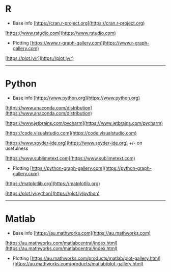 # R
* Base info
[https://cran.r-project.org](https://cran.r-project.org)

[https://www.rstudio.com](https://www.rstudio.com)

* Plotting
[https://www.r-graph-gallery.com](https://www.r-graph-gallery.com)

[https://plot.ly/r](https://plot.ly/r)

---

# Python
* Base info
[https://www.python.org](https://www.python.org)

[https://www.anaconda.com/distribution](https://www.anaconda.com/distribution)

[https://www.jetbrains.com/pycharm](https://www.jetbrains.com/pycharm)

[https://code.visualstudio.com](https://code.visualstudio.com)

[https://www.spyder-ide.org](https://www.spyder-ide.org) +/- on usefulness

[https://www.sublimetext.com](https://www.sublimetext.com)

* Plotting
[https://python-graph-gallery.com](https://python-graph-gallery.com)

[https://matplotlib.org](https://matplotlib.org)

[https://plot.ly/python](https://plot.ly/python)

---

# Matlab
* Base info
[https://au.mathworks.com](https://au.mathworks.com)

[https://au.mathworks.com/matlabcentral/index.html](https://au.mathworks.com/matlabcentral/index.html)

* Plotting
[https://au.mathworks.com/products/matlab/plot-gallery.html](https://au.mathworks.com/products/matlab/plot-gallery.html)

